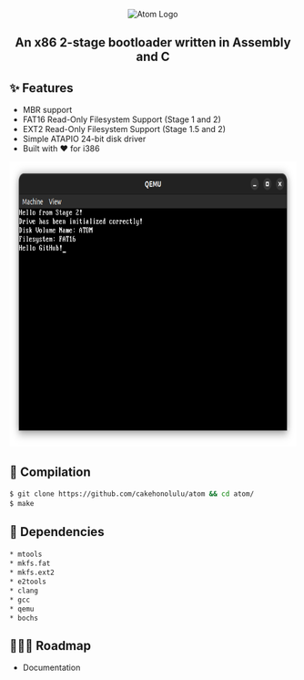 <p align="center">
<picture>
  <source srcset="https://raw.githubusercontent.com/cakehonolulu/atom/main/resources/logo_light.png"
          media="(prefers-color-scheme: light)">
  <source srcset="https://raw.githubusercontent.com/cakehonolulu/atom/main/resources/logo_dark.png"
          media="(prefers-color-scheme: dark)">
  <img alt="Atom Logo" />
</picture>
  </p>

<h2 align="center">An x86 2-stage bootloader written in Assembly and C</h2>

## ✨ Features
* MBR support
* FAT16 Read-Only Filesystem Support (Stage 1 and 2)
* EXT2 Read-Only Filesystem Support (Stage 1.5 and 2)
* Simple ATAPIO 24-bit disk driver
* Built with ❤️ for i386

<p align="center">
  <img src="resources/screenshot.png" alt="Atom" width="750" height="500"/>
</p>


## 🏁 Compilation

```bash
$ git clone https://github.com/cakehonolulu/atom && cd atom/
$ make
```

## 🔧 Dependencies

```
* mtools
* mkfs.fat
* mkfs.ext2
* e2tools
* clang
* gcc
* qemu
* bochs
```


## 👷🏼‍♂️ Roadmap


* Documentation
